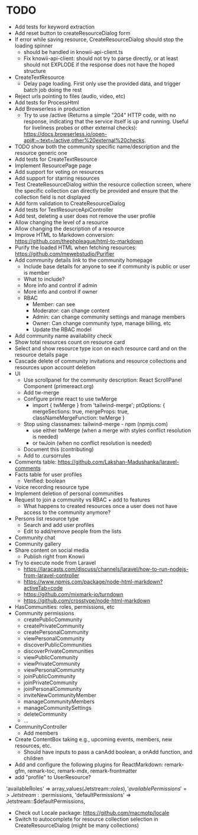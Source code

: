 # TODO

- Add tests for keyword extraction
- Add reset button to createResourceDialog form
- If error while saving resource, CreateResourceDialog should stop the loading spinner
  - should be handled in knowii-api-client.ts
  - Fix knowii-api-client: should not try to parse directly, or at least should not EXPLODE if the response does not have the hoped structure
- CreateTextResource
  - Delay page loading. First only use the provided data, and trigger batch job doing the rest
- Reject urls pointing to files (audio, video, etc)
- Add tests for ProcessHtml
- Add Browserless in production
  - Try to use /active (Returns a simple "204" HTTP code, with no response, indicating that the service itself is up and running. Useful for liveliness probes or other external checks): https://docs.browserless.io/open-api#:~:text=/active,other%20external%20checks.
- TODO show both the community specific name/description and the resource generic one
- Add tests for CreateTextResource
- Implement ResourcePage page
- Add support for voting on resources
- Add support for starring resources
- Test CreateResourceDialog within the resource collection screen, where the specific collection can directly be provided and ensure that the collection field is not displayed
- Add form validation to CreateResourceDialog
- Add tests for TextResourceApiController
- Add test, deleting a user does not remove the user profile
- Allow changing the level of a resource
- Allow changing the description of a resource
- Improve HTML to Markdown conversion: https://github.com/thephpleague/html-to-markdown
- Purify the loaded HTML when fetching resources: https://github.com/mewebstudio/Purifier
- Add community details link to the community homepage
  - Include base details for anyone to see if community is public or user is member
  - What to include?
  - More info and control if admin
  - More info and control if owner
  - RBAC
    - Member: can see
    - Moderator: can change content
    - Admin: can change community settings and manage members
    - Owner: Can change community type, manage billing, etc
    - Update the RBAC model
- Add community name availability check
- Show total resources count on resource card
- Select and show resource type icon on each resource card and on the resource details page
- Cascade delete of community invitations and resource collections and resources upon account deletion
- UI
  - Use scrollpanel for the community description: React ScrollPanel Component (primereact.org)
  - Add tw-merge
  - Configure prime react to use twMerge
    - import { twMerge } from 'tailwind-merge';
      ptOptions: { mergeSections: true, mergeProps: true, classNameMergeFunction: twMerge }
  - Stop using classnames: tailwind-merge - npm (npmjs.com)
    - use either twMerge (when a merge with styles conflict resolution is needed)
    - or twJoin (when no conflict resolution is needed)
  - Document this (contributing)
  - Add to .cursorrules
- Comments table: https://github.com/Lakshan-Madushanka/laravel-comments
- Facts table for user profiles
  - Verified: boolean
- Voice recording resource type
- Implement deletion of personal communities
- Request to join a community vs RBAC + add to features
  - What happens to created resources once a user does not have access to the community anymore?
- Persons list resource type
  - Search and add user profiles
  - Edit to add/remove people from the lists
- Community chat
- Community gallery
- Share content on social media
  - Publish right from Knowii
- Try to execute node from Laravel
  - https://laracasts.com/discuss/channels/laravel/how-to-run-nodejs-from-laravel-controller
  - https://www.npmjs.com/package/node-html-markdown?activeTab=code
  - https://github.com/mixmark-io/turndown
  - https://github.com/crosstype/node-html-markdown
- HasCommunities: roles, permissions, etc
- Community permissions
  - createPublicCommunity
  - createPrivateCommunity
  - createPersonalCommunity
  - viewPersonalCommunity
  - discoverPublicCommunities
  - discoverPrivateCommunities
  - viewPublicCommunity
  - viewPrivateCommunity
  - viewPersonalCommunity
  - joinPublicCommunity
  - joinPrivateCommunity
  - joinPersonalCommunity
  - inviteNewCommunityMember
  - manageCommunityMembers
  - manageCommunitySettings
  - deleteCommunity
  - ...
- CommunityController
  - Add members
- Create ContentBox taking e.g., upcoming events, members, new resources, etc.
  - Should have inputs to pass a canAdd boolean, a onAdd function, and children
- Add and configure the following plugins for ReactMarkdown: remark-gfm, remark-toc, remark-mdx, remark-frontmatter
- add "profile" to UserResource?

'availableRoles' => array_values(Jetstream::$roles),
'availablePermissions' => Jetstream::$permissions,
'defaultPermissions' => Jetstream::$defaultPermissions,

- Check out Locale package: https://github.com/macmotp/locale
- Switch to autocomplete for resource collection selection in CreateResourceDialog (might be many collections)
